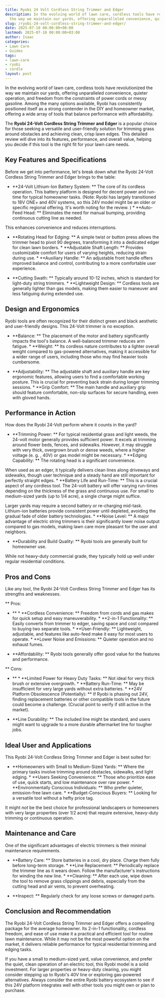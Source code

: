 ```yaml
---
title: Ryobi 24 Volt Cordless String Trimmer and Edger
description: In the evolving world of lawn care, cordless tools have revolutionized
  the way we maintain our yards, offering unparalleled convenience, quieter operation,...
slug: /ryobi-24-volt-cordless-string-trimmer-and-edger/
date: 2025-07-10 00:00:00+00:00
lastmod: 2025-07-10 00:00:00+03:00
author: Isaac
categories:
- Lawn Care
- Guides
tags:
- lawn-care
- ryobi
- cordle
layout: post
---
```

In the evolving world of lawn care, cordless tools have revolutionized the way we maintain our yards, offering unparalleled convenience, quieter operation, and freedom from the constraints of power cords or messy gasoline. Among the many options available, Ryobi has consistently positioned itself as a strong contender in the DIY and homeowner market, offering a wide array of tools that balance performance with affordability.

The **Ryobi 24-Volt Cordless String Trimmer and Edger** is a popular choice for those seeking a versatile and user-friendly solution for trimming grass around obstacles and achieving clean, crisp lawn edges. This detailed review will dive into its features, performance, and overall value, helping you decide if this tool is the right fit for your lawn care needs.

##  Key Features and Specifications

Before we get into performance, let's break down what the Ryobi 24-Volt Cordless String Trimmer and Edger brings to the table:

* **24-Volt Lithium-Ion Battery System: ** The core of its cordless operation. This battery platform is designed for decent power and run-time for typical homeowner tasks. (Note: Ryobi has largely transitioned to 18V ONE+ and 40V systems, so this 24V model might be an older or specific regional offering. It's worth noting for the review. ) * **Auto-Feed Head: ** Eliminates the need for manual bumping, providing continuous cutting line as needed.

This enhances convenience and reduces interruptions.

* **Rotating Head for Edging: ** A simple twist or button press allows the trimmer head to pivot 90 degrees, transforming it into a dedicated edger for clean lawn borders. * **Adjustable Shaft Length: ** Provides customizable comfort for users of varying heights, reducing strain during use. * **Auxiliary Handle: ** An adjustable front handle offers improved balance and control, contributing to a more comfortable user experience.

* **Cutting Swath: ** Typically around 10-12 inches, which is standard for light-duty string trimmers. * **Lightweight Design: ** Cordless tools are generally lighter than gas models, making them easier to maneuver and less fatiguing during extended use.

##  Design and Ergonomics

Ryobi tools are often recognized for their distinct green and black aesthetic and user-friendly designs. This 24-Volt trimmer is no exception.

* **Balance: ** The placement of the motor and battery significantly impacts the tool's balance. A well-balanced trimmer reduces arm fatigue. * **Weight: ** Its cordless nature contributes to a lighter overall weight compared to gas-powered alternatives, making it accessible for a wider range of users, including those who may find heavier tools cumbersome.

* **Adjustability: ** The adjustable shaft and auxiliary handle are key ergonomic features, allowing users to find a comfortable working posture. This is crucial for preventing back strain during longer trimming sessions. * **Grip Comfort: ** The main handle and auxiliary grip should feature comfortable, non-slip surfaces for secure handling, even with gloved hands.

##  Performance in Action

How does the Ryobi 24-Volt perform where it counts in the yard?

* **Trimming Power: ** For typical residential grass and light weeds, the 24-volt motor generally provides sufficient power. It excels at trimming around flower beds, fences, and sidewalks. However, it may struggle with very thick, overgrown brush or dense weeds, where a higher voltage (e. g. , 40V) or gas model might be necessary. * **Edging Capability: ** The rotating head is a significant convenience.

When used as an edger, it typically delivers clean lines along driveways and sidewalks, though user technique and a steady hand are still important for perfectly straight edges. * **Battery Life and Run-Time: ** This is a crucial aspect of any cordless tool. The 24-volt battery will offer varying run-times depending on the thickness of the grass and continuous use. For small to medium-sized yards (up to 1/4 acre), a single charge might suffice.

Larger yards may require a second battery or re-charging mid-task. Lithium-ion batteries provide consistent power until depleted, avoiding the gradual fade of older battery technologies. * **Noise Level: ** A major advantage of electric string trimmers is their significantly lower noise output compared to gas models, making lawn care more pleasant for the user and neighbors.

* **Durability and Build Quality: ** Ryobi tools are generally built for homeowner use.

While not heavy-duty commercial grade, they typically hold up well under regular residential conditions.

##  Pros and Cons

Like any tool, the Ryobi 24-Volt Cordless String Trimmer and Edger has its strengths and weaknesses.

**
Pros:

- ** * **Cordless Convenience: ** Freedom from cords and gas makes for quick setup and easy maneuverability. * **2-in-1 Functionality: ** Easily converts from trimmer to edger, saving space and cost compared to buying two separate tools. * **User-Friendly: ** Lightweight, adjustable, and features like auto-feed make it easy for most users to operate. * **Lower Noise and Emissions: ** Quieter operation and no exhaust fumes.

* **Affordability: ** Ryobi tools generally offer good value for the features and performance.

**
Cons:

- ** * **Limited Power for Heavy Duty Tasks: ** Not ideal for very thick brush or extensive overgrowth. * **Battery Run-Time: ** May be insufficient for very large yards without extra batteries. * **24V Platform Obsolescence (Potentially): ** If Ryobi is phasing out 24V, finding replacement batteries or other compatible tools in the future could become a challenge. (Crucial point to verify if still active in the market).

* **Line Durability: ** The included line might be standard, and users might want to upgrade to a more durable aftermarket line for tougher jobs.

##  Ideal User and Applications

This Ryobi 24-Volt Cordless String Trimmer and Edger is best suited for:

* **Homeowners with Small to Medium-Sized Yards: ** Where the primary tasks involve trimming around obstacles, sidewalks, and light edging. * **Users Seeking Convenience: ** Those who prioritize ease of use, quick starts, and low maintenance over raw power. * **Environmentally Conscious Individuals: ** Who prefer quieter, emission-free lawn care. * **Budget-Conscious Buyers: ** Looking for a versatile tool without a hefty price tag.

It might *not* be the best choice for professional landscapers or homeowners with very large properties (over 1/2 acre) that require extensive, heavy-duty trimming or continuous operation.

##  Maintenance and Care

One of the significant advantages of electric trimmers is their minimal maintenance requirements.

* **Battery Care: ** Store batteries in a cool, dry place. Charge them fully before long-term storage. * **Line Replacement: ** Periodically replace the trimmer line as it wears down. Follow the manufacturer's instructions for winding the new line. * **Cleaning: ** After each use, wipe down the tool to remove grass clippings and debris, especially from the cutting head and air vents, to prevent overheating.

* **Inspect: ** Regularly check for any loose screws or damaged parts.

##  Conclusion and Recommendation

The Ryobi 24-Volt Cordless String Trimmer and Edger offers a compelling package for the average homeowner. Its 2-in-1 functionality, cordless freedom, and ease of use make it a practical and efficient tool for routine lawn maintenance. While it may not be the most powerful option on the market, it delivers reliable performance for typical residential trimming and edging tasks.

If you have a small to medium-sized yard, value convenience, and prefer the quiet, clean operation of an electric tool, this Ryobi model is a solid investment. For larger properties or heavy-duty clearing, you might consider stepping up to Ryobi's 40V line or exploring gas-powered alternatives. Always consider the entire Ryobi battery ecosystem to see if this 24V platform integrates well with other tools you might own or plan to purchase.